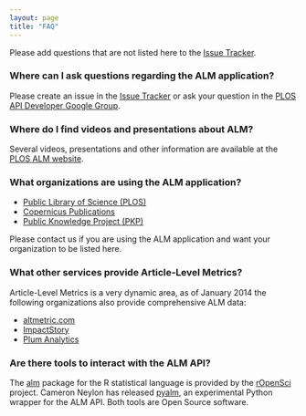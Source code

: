 ```yaml
---
layout: page
title: "FAQ"
---
```

Please add questions that are not listed here to the [Issue Tracker](https://github.com/articlemetrics/alm/issues).

### Where can I ask questions regarding the ALM application?
Please create an issue in the [Issue Tracker](https://github.com/articlemetrics/alm/issues) or ask your question in the [PLOS API Developer Google Group](https://groups.google.com/forum/?fromgroups#!forum/plos-api-developers).

### Where do I find videos and presentations about ALM?
Several videos, presentations and other information are available at the [PLOS ALM website](http://article-level-metrics.plos.org).

### What organizations are using the ALM application?

* [Public Library of Science (PLOS)](http://article-level-metrics.plos.org/)
* [Copernicus Publications](http://publications.copernicus.org/services/article_level_metrics.html)
* [Public Knowledge Project (PKP)](http://pkp.sfu.ca/pkp-launches-article-level-metrics-for-ojs-journals/)

Please contact us if you are using the ALM application and want your organization to be listed here.

### What other services provide Article-Level Metrics?
Article-Level Metrics is a very dynamic area, as of January 2014 the following organizations also provide comprehensive ALM data:

* [altmetric.com](http://altmetric.com)
* [ImpactStory](http://impactstory.org)
* [Plum Analytics](http://www.plumanalytics.com)

### Are there tools to interact with the ALM API?
The [alm](http://ropensci.org/packages/alm.html) package for the R statistical language is provided by the [rOpenSci](http://ropensci.org/) project. Cameron Neylon has released [pyalm](https://github.com/cameronneylon/pyalm), an experimental Python wrapper for the ALM API. Both tools are Open Source software.